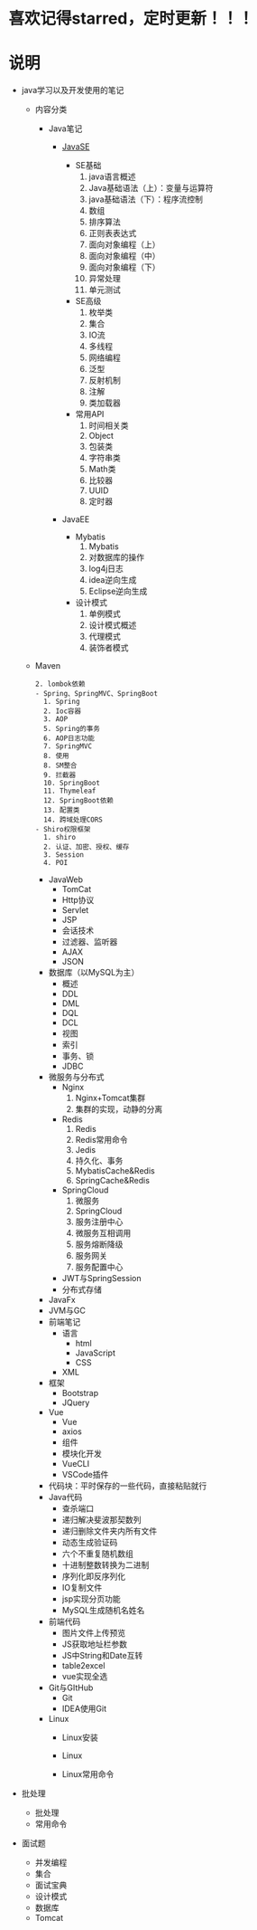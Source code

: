# 喜欢记得starred，定时更新！！！

# 说明

- java学习以及开发使用的笔记
  - 内容分类
    - Java笔记
      - [JavaSE](/1、Java笔记/)
        - SE基础
          1. java语言概述
          2. Java基础语法（上）：变量与运算符
          3. java基础语法（下）：程序流控制
          4. 数组
          5. 排序算法
          6. 正则表表达式
          7. 面向对象编程（上）
          8. 面向对象编程（中）
          9. 面向对象编程（下）
          10. 异常处理
          11. 单元测试
        - SE高级
          1. 枚举类
          2. 集合
          3. IO流
          4. 多线程
          5. 网络编程
          6. 泛型
          7. 反射机制
          8. 注解
          9. 类加载器
        - 常用API
          1. 时间相关类
          2. Object
          3. 包装类
          4. 字符串类
          5. Math类
          6. 比较器
          7. UUID
          8. 定时器
        
      - JavaEE
        - Mybatis
          1. Mybatis
          2. 对数据库的操作
          3. log4j日志
          4. idea逆向生成
          5. Eclipse逆向生成
        - 设计模式
          1. 单例模式
          2. 设计模式概述
          3. 代理模式
          4. 装饰者模式
  - Maven
    
        2. lombok依赖
        - Spring、SpringMVC、SpringBoot
          1. Spring
          2. Ioc容器
          3. AOP
          5. Spring的事务
          6. AOP日志功能
          7. SpringMVC
          8. 使用
          8. SM整合
          9. 拦截器
          10. SpringBoot
          11. Thymeleaf
          12. SpringBoot依赖
          13. 配置类
          14. 跨域处理CORS
        - Shiro权限框架
          1. shiro
          2. 认证、加密、授权、缓存
          3. Session
          4. POI
      - JavaWeb
        - TomCat
        - Http协议
        - Servlet
        - JSP
        - 会话技术
        - 过滤器、监听器
        - AJAX
        - JSON
      - 数据库（以MySQL为主）
        - 概述
        - DDL
        - DML
        - DQL
        - DCL
        - 视图
        - 索引
        - 事务、锁
        - JDBC
      - 微服务与分布式
        - Nginx
          1. Nginx+Tomcat集群
          2. 集群的实现，动静的分离
        - Redis
          1. Redis
          2. Redis常用命令
          3. Jedis
          4. 持久化、事务
          5. MybatisCache&Redis
          6. SpringCache&Redis
        - SpringCloud
          1. 微服务
          2. SpringCloud
          3. 服务注册中心
          4. 微服务互相调用
          5. 服务熔断降级
          6. 服务网关
          7. 服务配置中心
        - JWT与SpringSession
        - 分布式存储
      - JavaFx
      - JVM与GC
      - 前端笔记
        - 语言
          - html
          - JavaScript
          - CSS
        - XML
      - 框架
        - Bootstrap
        - JQuery
      - Vue
        - Vue
        - axios
        - 组件
        - 模块化开发
        - VueCLI
        - VSCode插件
      - 代码块：平时保存的一些代码，直接粘贴就行
      - Java代码
        - 查杀端口
        - 递归解决斐波那契数列
        - 递归删除文件夹内所有文件
        - 动态生成验证码
        - 六个不重复随机数组
        - 十进制整数转换为二进制
        - 序列化即反序列化
        - IO复制文件
        - jsp实现分页功能
        - MySQL生成随机名姓名
      - 前端代码
        - 图片文件上传预览
        - JS获取地址栏参数
        - JS中String和Date互转
        - table2excel
        - vue实现全选
    - Git与GItHub
      - Git
      - IDEA使用Git
    - Linux
      - Linux安装
      
      - Linux
      
      - Linux常用命令
      
        


- 批处理
  - 批处理
  - 常用命令

- 面试题
  - 并发编程
  - 集合
  - 面试宝典
  - 设计模式
  - 数据库
  - Tomcat